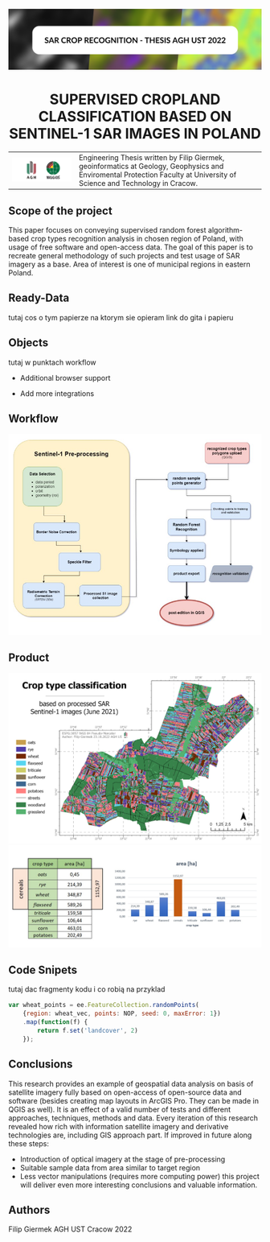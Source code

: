 
![banner](img/baner.png)


<h1 align="center"> SUPERVISED CROPLAND CLASSIFICATION BASED ON SENTINEL-1 SAR IMAGES IN POLAND </h1>

<table>
  <tr>
      <td><img src="img/agh_wggios.png"</img>
    <td> Engineering Thesis written by Filip Giermek, geoinformatics at Geology, Geophysics and Enviromental Protection Faculty at University of Science and Technology in Cracow. </td>
  </tr>
</table> 

## Scope of the project
This paper focuses on conveying supervised random forest algorithm-based crop types recognition analysis in
chosen region of Poland, with usage of free software and open-access data. The goal of this paper is to recreate
general methodology of such projects and test usage of SAR imagery as a base. Area of interest is one of municipal
regions in eastern Poland.

## Ready-Data
tutaj cos o tym papierze na ktorym sie opieram
link do gita i papieru
## Objects
tutaj w punktach workflow

- Additional browser support

- Add more integrations

## Workflow

![workflow](img/wf.jpeg)

## Product

![final_map](img/classified_final.png)
![statistics](img/stats.png)

## Code Snipets
tutaj dac fragmenty kodu i co robią
na przyklad
```js
var wheat_points = ee.FeatureCollection.randomPoints(
    {region: wheat_vec, points: NOP, seed: 0, maxError: 1})
    .map(function(f) {
        return f.set('landcover', 2)
    });
````

## Conclusions
This research provides an example of geospatial data analysis on basis of satellite imagery fully based on
open-access of open-source data and software (besides creating map layouts in ArcGIS Pro. They can be made in
QGIS as well). It is an effect of a valid number of tests and different approaches, techniques, methods and data.
Every iteration of this research revealed how rich with information satellite imagery and derivative technologies
are, including GIS approach part. If improved in future along these steps:
- Introduction of optical imagery at the stage of pre-processing
- Suitable sample data from area similar to target region
- Less vector manipulations (requires more computing power)
this project will deliver even more interesting conclusions and valuable information.

## Authors

Filip Giermek AGH UST Cracow 2022
